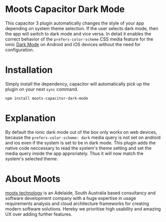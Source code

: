 # Moots Capacitor Dark Mode

This capacitor 3 plugin automatically changes the style of your app depending on system theme selection. If the user selects dark mode, then the app will switch to dark mode and vice versa.
In detail it enables the correct behavior of the `prefers-color-scheme` CSS media feature for the ionic [Dark Mode](https://ionicframework.com/docs/theming/dark-mode) on Android and iOS devices without the need for configuration.

# Installation

Simply install the dependency, capacitor will automatically pick up the plugin on your next `sync` command.

`npm install moots-capacitor-dark-mode`

# Explanation

By default the ionic dark mode out of the box only works on web devices, because the `prefers-color-scheme: dark` media query is not set on android and ios even if the system is set to be in dark mode.
This plugin adds the native code neccessary to read the system's theme setting and set the media query inside the app approriately.
Thus it will now match the system's selected theme. 

# About Moots
[moots technology](https://mootstech.com.au/) is an Adelaide, South Australia based consultancy and software development company with a huge expertise in usage requirements analysis and cloud architecture frameworks for creating modern software solutions. Hereby we prioritise high usability and amazing UX over adding further features.